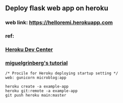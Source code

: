 ## Deploy flask web app on heroku
### web link: https://helloremi.herokuapp.com

### ref:
### [Heroku Dev Center](https://devcenter.heroku.com/articles/git)
### [miguelgrinberg's tutorial](https://blog.miguelgrinberg.com/post/the-flask-mega-tutorial-part-xviii-deployment-on-heroku)
```
/* Procile for Heroku deploying startup setting */
web: gunicorn microblog:app
```

``` shell
heroku create -a example-app
heroku git:remote -a example-app
git push heroku main:master
```
